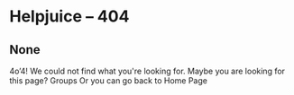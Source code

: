 # Helpjuice – 404
## None
4o’4!
We could not find what you're looking for. 
Maybe you are looking for this page?
Groups
Or you can go back to Home Page

